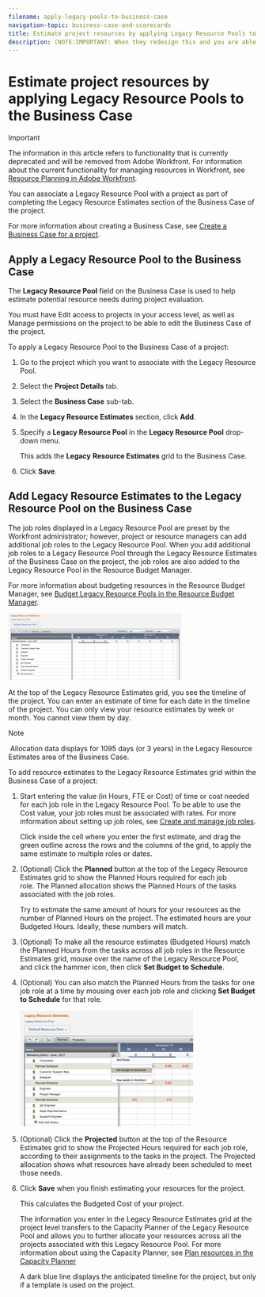 ```yaml
---
filename: apply-legacy-pools-to-business-case
navigation-topic: business-case-and-scorecards
title: Estimate project resources by applying Legacy Resource Pools to the Business Case
description: (NOTE:IMPORTANT: When they redesign this and you are able to attach new Res Pools to the business case - MAKE A NEW ARTICLE with NEW information (instead of Legacy)!!! Do not overwrite this one
---
```


# Estimate project resources by applying Legacy Resource Pools to the Business Case

<!--
<div data-mc-conditions="QuicksilverOrClassic.Draft mode">
<p>(NOTE:IMPORTANT: When they redesign this and you are able to attach new Res Pools to the business case - MAKE A NEW ARTICLE with NEW information (instead of Legacy)!!! Do not overwrite this one</p>
<p>This links to this article:&nbsp;https://workfront.zendesk.com/knowledge/articles/115004967388/en-us?brand_id=662728&amp;return_to=%2Fhc%2Fen-us%2Farticles%2F115004967388 &nbsp;- if you delete this one, edit the link to the other article.)</p>
</div>
-->

>[!IMPORTANT]
>
>The information in this article refers to functionality that is currently deprecated and will be removed from Adobe Workfront. For information about the current functionality for managing resources in Workfront, see [Resource Planning in Adobe Workfront](../../../resource-mgmt/resource-planning/resource-planning-overview.md).

You can&nbsp;associate a Legacy Resource Pool with a project as part of completing the Legacy Resource Estimates section of the Business Case of the project.

For more information about creating a Business Case, see [Create a Business Case for a project](../../../manage-work/projects/define-a-business-case/create-business-case.md).

## Apply a Legacy Resource Pool to the Business Case

The **Legacy Resource Pool** field on the Business Case is&nbsp;used to help estimate potential resource needs during project evaluation.&nbsp;

You must have Edit access to projects in your access level, as well as Manage permissions on the project to be able to edit the Business Case of the project.&nbsp;

To apply a Legacy Resource Pool to the Business Case of a project:

1. Go to the project which you want to associate with the Legacy Resource Pool.&nbsp;
1. Select the **Project Details** tab.
1. Select the **Business Case** sub-tab.
1. In the **Legacy Resource Estimates** section, click **Add**.&nbsp;

1. Specify a **Legacy Resource Pool** in the **Legacy Resource Pool** drop-down menu.

   This adds the **Legacy**&nbsp;**Resource Estimates** grid to the Business Case.&nbsp;

1. Click **Save**.

## Add Legacy Resource Estimates to the&nbsp;Legacy Resource Pool on the Business Case

The job roles displayed in a Legacy Resource Pool are preset by the Workfront administrator; however, project or resource managers can add additional job roles&nbsp;to the Legacy Resource Pool. When&nbsp;you add additional job roles to a Legacy Resource Pool through the Legacy Resource Estimates of the Business Case on the project, the job roles are also added to the Legacy Resource Pool in the Resource Budget Manager.

For more information about budgeting resources in the Resource Budget Manager, see [Budget Legacy Resource Pools in the Resource Budget Manager](../../../resource-mgmt/legacy-res-planning/budget-legacy-pools-in-budget-manager.md).

![legacy_resource_estimates_grid.png](assets/legacy-resource-estimates-grid-350x134.png)

At the top of the Legacy Resource Estimates grid, you see the timeline of the project. You can enter an estimate of time for each date in the timeline of the project. You can only view your resource estimates by week or month. You cannot view them&nbsp;by day.

>[!NOTE]
>
>&nbsp;Allocation data displays for 1095 days (or 3 years) in the Legacy Resource Estimates area of the Business Case.

To add resource estimates to the Legacy Resource Estimates grid within the Business Case of a project:

1. Start entering the value (in Hours, FTE or Cost) of time or cost needed for each job role in the Legacy Resource Pool. To be able to use the Cost value, your job roles must be associated with rates. For more information about setting up job roles, see [Create and manage job roles](../../../administration-and-setup/set-up-workfront/organizational-setup/create-manage-job-roles.md).

   Click inside the cell where you enter the first estimate, and drag the green outline across the rows and the columns of the grid, to apply the same estimate to multiple roles or dates.

1. (Optional) Click the **Planned** button at the top of the Legacy Resource Estimates grid to show the Planned Hours required for each job role.&nbsp;The Planned&nbsp;allocation shows the Planned Hours of the tasks associated&nbsp;with the job roles.

   Try to estimate&nbsp;the same amount of hours for your resources as the number of Planned Hours on the project. The estimated hours are your Budgeted Hours. Ideally, these numbers will match.

1. (Optional) To make all the resource estimates (Budgeted Hours) match the Planned Hours from the tasks across all job roles in the Resource Estimates grid, mouse&nbsp;over the name of the Legacy Resource Pool, and&nbsp;click the hammer icon, then click **Set Budget to Schedule**.  

1. (Optional) You can also match the Planned Hours from the tasks for one job role at a time by&nbsp;mousing over each job role and clicking **Set Budget to Schedule** for that role.

   ![set_budget_to_schedule_legacy_resource_estimates.png](assets/set-budget-to-schedule-legacy-resource-estimates-350x234.png)

1. (Optional) Click the **Projected** button&nbsp;at the top of the Resource Estimates grid to show the Projected Hours required for each job role, according to their assignments to the tasks in the project. The Projected allocation shows what resources have already been scheduled to meet those needs.&nbsp;
1. Click **Save** when you finish estimating your resources for the project.

   This calculates the Budgeted&nbsp;Cost of your project.

   The information you enter in the Legacy Resource Estimates grid at the project level transfers to the Capacity Planner of the Legacy Resource Pool and allows you to further allocate your resources across all the projects associated with this Legacy Resource Pool. For more information about using the Capacity Planner, see [Plan resources in the Capacity Planner](../../../resource-mgmt/legacy-res-planning/plan-resources-in-capacity-planner.md)

   A&nbsp;dark blue line displays the anticipated timeline for the project, but only if a template is used on the project.

